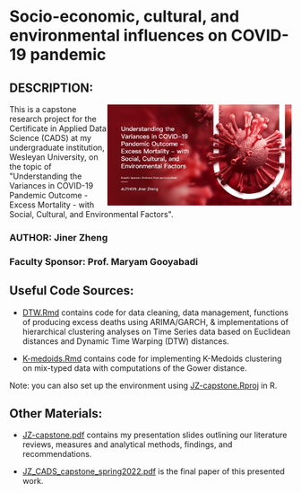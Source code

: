 # Socio-economic, cultural, and environmental influences on COVID-19 pandemic

## DESCRIPTION:
<img src="fig.png" align="right" height="180"/>
This is a capstone research project for the Certificate in Applied Data Science (CADS) at my undergraduate institution, Wesleyan University, on the topic of "Understanding the Variances in COVID-19 Pandemic Outcome - Excess Mortality - with Social, Cultural, and Environmental Factors".

### AUTHOR: Jiner Zheng

### Faculty Sponsor: Prof. Maryam Gooyabadi

## Useful Code Sources:

-   [DTW.Rmd](https://github.com/Cyanjiner/CADS-Capstone/blob/main/DTW.Rmd) contains code for data cleaning, data management, functions of producing excess deaths using ARIMA/GARCH, & implementations of hierarchical clustering analyses on Time Series data based on Euclidean distances and Dynamic Time Warping (DTW) distances.

-   [K-medoids.Rmd](https://github.com/Cyanjiner/CADS-Capstone/blob/main/K-medoids.Rmd) contains code for implementing K-Medoids clustering on mix-typed data with computations of the Gower distance.

Note: you can also set up the environment using [JZ-capstone.Rproj](https://github.com/Cyanjiner/CADS-Capstone/blob/main/JZ-capstone.Rproj) in R.

## Other Materials:

-   [JZ-capstone.pdf](https://github.com/Cyanjiner/CADS-Capstone/blob/main/JZ-capstone.pdf) contains my presentation slides outlining our literature reviews, measures and analytical methods, findings, and recommendations.

-   [JZ_CADS_capstone_spring2022.pdf](https://github.com/Cyanjiner/CADS-Capstone/blob/main/JZ_CADS_capstone_spring2022.pdf) is the final paper of this presented work.
